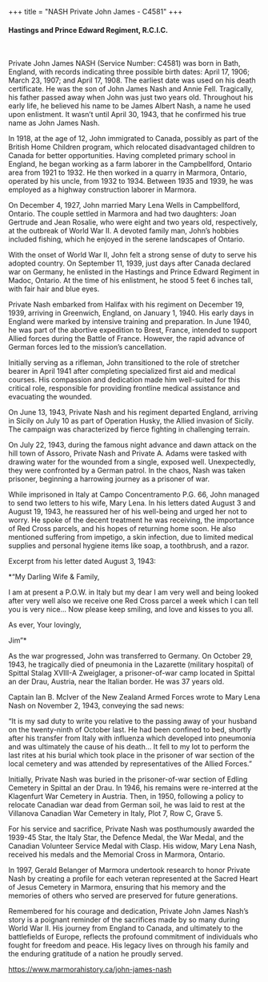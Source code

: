+++
title = "NASH Private John James - C4581"
+++

#### Hastings and Prince Edward Regiment, R.C.I.C.
<br>


Private John James NASH (Service Number: C4581) was born in Bath, England, with records indicating three possible birth dates: April 17, 1906; March 23, 1907; and April 17, 1908. The earliest date was used on his death certificate. 
He was the son of John James Nash and Annie Fell. Tragically, his father passed away when John was just two years old. Throughout his early life, he believed his name to be James Albert Nash, a name he used upon enlistment. It wasn’t until April 30, 1943, that he confirmed his true name as John James Nash.

In 1918, at the age of 12, John immigrated to Canada, possibly as part of the British Home Children program, which relocated disadvantaged children to Canada for better opportunities. Having completed primary school in England, he began working as a farm laborer in the Campbellford, Ontario area from 1921 to 1932. He then worked in a quarry in Marmora, Ontario, operated by his uncle, from 1932 to 1934. Between 1935 and 1939, he was employed as a highway construction laborer in Marmora.

On December 4, 1927, John married Mary Lena Wells in Campbellford, Ontario. The couple settled in Marmora and had two daughters: Joan Gertrude and Jean Rosalie, who were eight and two years old, respectively, at the outbreak of World War II. 
A devoted family man, John’s hobbies included fishing, which he enjoyed in the serene landscapes of Ontario.

With the onset of World War II, John felt a strong sense of duty to serve his adopted country. On September 11, 1939, just days after Canada declared war on Germany, he enlisted in the Hastings and Prince Edward Regiment in Madoc, Ontario. At the time of his enlistment, he stood 5 feet 6 inches tall, with fair hair and blue eyes.

Private Nash embarked from Halifax with his regiment on December 19, 1939, arriving in Greenwich, England, on January 1, 1940. His early days in England were marked by intensive training and preparation. In June 1940, he was part of the abortive expedition to Brest, France, intended to support Allied forces during the Battle of France. However, the rapid advance of German forces led to the mission’s cancellation.

Initially serving as a rifleman, John transitioned to the role of stretcher bearer in April 1941 after completing specialized first aid and medical courses. His compassion and dedication made him well-suited for this critical role, responsible for providing frontline medical assistance and evacuating the wounded.

On June 13, 1943, Private Nash and his regiment departed England, arriving in Sicily on July 10 as part of Operation Husky, the Allied invasion of Sicily. The campaign was characterized by fierce fighting in challenging terrain.

On July 22, 1943, during the famous night advance and dawn attack on the hill town of Assoro, Private Nash and Private A. Adams were tasked with drawing water for the wounded from a single, exposed well. Unexpectedly, they were confronted by a German patrol. In the chaos, Nash was taken prisoner, beginning a harrowing journey as a prisoner of war.

While imprisoned in Italy at Campo Concentramento P.G. 66, John managed to send two letters to his wife, Mary Lena. In his letters dated August 3 and August 19, 1943, he reassured her of his well-being and urged her not to worry. He spoke of the decent treatment he was receiving, the importance of Red Cross parcels, and his hopes of returning home soon. He also mentioned suffering from impetigo, a skin infection, due to limited medical supplies and personal hygiene items like soap, a toothbrush, and a razor.

Excerpt from his letter dated August 3, 1943:

*“My Darling Wife & Family,

I am at present a P.O.W. in Italy but my dear I am very well and being looked after very well also we receive one Red Cross parcel a week which I can tell you is very nice… Now please keep smiling, and love and kisses to you all.

As ever, Your lovingly,

Jim”*

As the war progressed, John was transferred to Germany. 
On October 29, 1943, he tragically died of pneumonia in the Lazarette (military hospital) of Spittal Stalag XVIII-A Zweiglager, a prisoner-of-war camp located in Spittal an der Drau, Austria, near the Italian border. He was 37 years old.

Captain Ian B. McIver of the New Zealand Armed Forces wrote to Mary Lena Nash on November 2, 1943, conveying the sad news:

“It is my sad duty to write you relative to the passing away of your husband on the twenty-ninth of October last. He had been confined to bed, shortly after his transfer from Italy with influenza which developed into pneumonia and was ultimately the cause of his death… It fell to my lot to perform the last rites at his burial which took place in the prisoner of war section of the local cemetery and was attended by representatives of the Allied Forces.”

Initially, Private Nash was buried in the prisoner-of-war section of Edling Cemetery in Spittal an der Drau. 
In 1946, his remains were re-interred at the Klagenfurt War Cemetery in Austria. Then, in 1950, following a policy to relocate Canadian war dead from German soil, he was laid to rest at the Villanova Canadian War Cemetery in Italy, Plot 7, Row C, Grave 5.

For his service and sacrifice, Private Nash was posthumously awarded the 1939-45 Star, the Italy Star, the Defence Medal, the War Medal, and the Canadian Volunteer Service Medal with Clasp. His widow, Mary Lena Nash, received his medals and the Memorial Cross in Marmora, Ontario.

In 1997, Gerald Belanger of Marmora undertook research to honor Private Nash by creating a profile for each veteran represented at the Sacred Heart of Jesus Cemetery in Marmora, ensuring that his memory and the memories of others who served are preserved for future generations.

Remembered for his courage and dedication, Private John James Nash’s story is a poignant reminder of the sacrifices made by so many during World War II. His journey from England to Canada, and ultimately to the battlefields of Europe, reflects the profound commitment of individuals who fought for freedom and peace. His legacy lives on through his family and the enduring gratitude of a nation he proudly served.


https://www.marmorahistory.ca/john-james-nash

